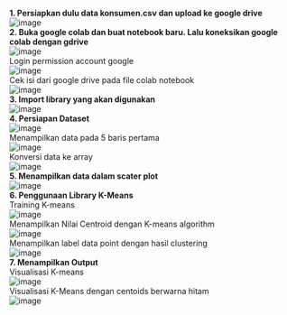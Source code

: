 **1. Persiapkan dulu data konsumen.csv dan upload ke google drive**\
![image](https://github.com/user-attachments/assets/7b2444ee-5004-4acf-bebe-b89796994369)\
**2. Buka google colab dan buat notebook baru. Lalu koneksikan google colab dengan gdrive**\
![image](https://github.com/user-attachments/assets/0299495b-9ade-4426-bd02-81d333414586)\
Login permission account google\
![image](https://github.com/user-attachments/assets/cf6e4c1e-f3a0-4ab8-bd3f-adf2c18d1bc6)\
Cek isi dari google drive pada file colab notebook\
![image](https://github.com/user-attachments/assets/eea6e81d-14f8-4a70-9f4e-21695e8a6ed0)\
**3. Import library yang akan digunakan**\
![image](https://github.com/user-attachments/assets/abb42941-19e3-47ca-ac06-c495e21ac153)\
**4. Persiapan Dataset**\
![image](https://github.com/user-attachments/assets/ba421cea-ee90-435e-80f3-0d9fc8591c61)\
Menampilkan data pada 5 baris pertama\
 ![image](https://github.com/user-attachments/assets/0a23939d-f139-49ce-8b4c-27321009f9d1)\
Konversi data ke array\
![image](https://github.com/user-attachments/assets/6c7f7b0d-f149-42ab-b84a-0b75fd1b1d64)\
**5. Menampilkan data dalam scater plot**\
![image](https://github.com/user-attachments/assets/02551d1a-ce6e-4d3b-a132-e2ecf61edb92)\
**6. Penggunaan Library K-Means**\
Training K-means\
![image](https://github.com/user-attachments/assets/d158a08c-8640-4664-bc20-012bcf5045fc)\
Menampilkan Nilai Centroid dengan K-means algorithm\
![image](https://github.com/user-attachments/assets/5b7930f2-cf81-4440-8289-fb081a187c85)\
Menampilkan label data point dengan hasil clustering\
![image](https://github.com/user-attachments/assets/0a90c09b-52b8-4d7e-ae86-44cd68cee47e)\
**7. Menampilkan Output**\
Visualisasi K-means\
![image](https://github.com/user-attachments/assets/c03ba46d-8cc8-4cc7-86ec-d0b67db3e1e3)\
Visualisasi K-Means dengan centoids berwarna hitam\
![image](https://github.com/user-attachments/assets/2c62514f-22ef-4d79-8efa-80f2d077916d)
